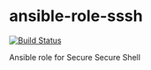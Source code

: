 # ansible-role-sssh

[![Build Status](https://travis-ci.org/mwmahlberg/ansible-role-sssh.svg?branch=develop)](https://travis-ci.org/mwmahlberg/ansible-role-sssh)

Ansible role for Secure Secure Shell
